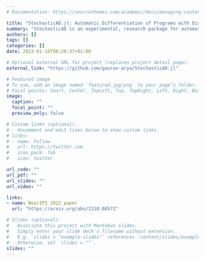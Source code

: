 ```yaml
---
# Documentation: https://sourcethemes.com/academic/docs/managing-content/

title: "StochasticAD.jl: Automatic Differentiation of Programs with Discrete Randomness"
summary: "StochasticAD is an experimental, research package for automatic differentiation (AD) of stochastic programs. It implements AD algorithms for handling programs that can contain discrete randomness. Joint work with: [Gaurav Arya](https://github.com/gaurav-arya), [Moritz Schauer](https://github.com/mschauer), and [Chris Rackauckas](https://github.com/ChrisRackauckas)."
authors: []
tags: []
categories: []
date: 2023-01-16T00:20:37+01:00

# Optional external URL for project (replaces project detail page).
external_link: "https://github.com/gaurav-arya/StochasticAD.jl"

# Featured image
# To use, add an image named `featured.jpg/png` to your page's folder.
# Focal points: Smart, Center, TopLeft, Top, TopRight, Left, Right, BottomLeft, Bottom, BottomRight.
image:
  caption: ""
  focal_point: ""
  preview_only: false

# Custom links (optional).
#   Uncomment and edit lines below to show custom links.
# links:
# - name: Follow
#   url: https://twitter.com
#   icon_pack: fab
#   icon: twitter

url_code: ""
url_pdf: ""
url_slides: ""
url_video: ""

links:
- name: NeurIPS 2022 paper
  url: "https://arxiv.org/abs/2210.08572"

# Slides (optional).
#   Associate this project with Markdown slides.
#   Simply enter your slide deck's filename without extension.
#   E.g. `slides = "example-slides"` references `content/slides/example-slides.md`.
#   Otherwise, set `slides = ""`.
slides: ""
---
```

